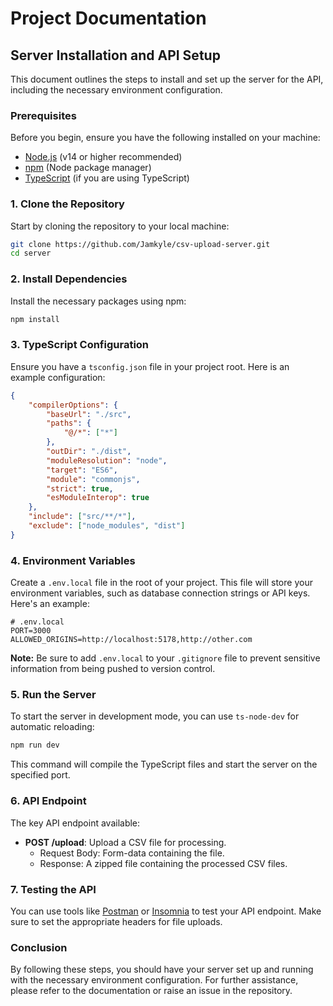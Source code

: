 
# Project Documentation

## Server Installation and API Setup

This document outlines the steps to install and set up the server for the API, including the necessary environment configuration.

### Prerequisites

Before you begin, ensure you have the following installed on your machine:

- [Node.js](https://nodejs.org/) (v14 or higher recommended)
- [npm](https://www.npmjs.com/) (Node package manager)
- [TypeScript](https://www.typescriptlang.org/) (if you are using TypeScript)

### 1. Clone the Repository

Start by cloning the repository to your local machine:

```bash
git clone https://github.com/Jamkyle/csv-upload-server.git
cd server
```

### 2. Install Dependencies

Install the necessary packages using npm:

```bash
npm install
```

### 3. TypeScript Configuration

Ensure you have a `tsconfig.json` file in your project root. Here is an example configuration:

```json
{
    "compilerOptions": {
        "baseUrl": "./src",
        "paths": {
            "@/*": ["*"]
        },
        "outDir": "./dist",
        "moduleResolution": "node",
        "target": "ES6",
        "module": "commonjs",
        "strict": true,
        "esModuleInterop": true
    },
    "include": ["src/**/*"],
    "exclude": ["node_modules", "dist"]
}
```

### 4. Environment Variables

Create a `.env.local` file in the root of your project. This file will store your environment variables, such as database connection strings or API keys. Here's an example:

```env
# .env.local
PORT=3000
ALLOWED_ORIGINS=http://localhost:5178,http://other.com
```

**Note:** Be sure to add `.env.local` to your `.gitignore` file to prevent sensitive information from being pushed to version control.

### 5. Run the Server

To start the server in development mode, you can use `ts-node-dev` for automatic reloading:

```bash
npm run dev
```

This command will compile the TypeScript files and start the server on the specified port.

### 6. API Endpoint

The key API endpoint available:

- **POST /upload**: Upload a CSV file for processing.
  - Request Body: Form-data containing the file.
  - Response: A zipped file containing the processed CSV files.

### 7. Testing the API

You can use tools like [Postman](https://www.postman.com/) or [Insomnia](https://insomnia.rest/) to test your API endpoint. Make sure to set the appropriate headers for file uploads.

### Conclusion

By following these steps, you should have your server set up and running with the necessary environment configuration. For further assistance, please refer to the documentation or raise an issue in the repository.
